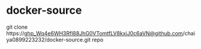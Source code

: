 # docker-source
 
git clone https://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@github.com/chaiya0899223232/docker-source.git repo
